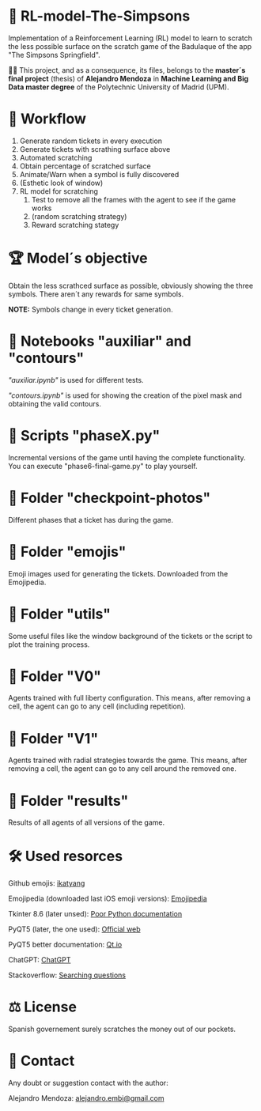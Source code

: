 # 🤖 RL-model-The-Simpsons
Implementation of a Reinforcement Learning (RL) model to learn to scratch the less possible surface on the scratch game of the Badulaque of the app "The Simpsons Springfield".

🙋‍♂️ This project, and as a consequence, its files, belongs to the **master´s final project** (thesis) of **Alejandro Mendoza** in **Machine Learning and Big Data master degree** of the Polytechnic University of Madrid (UPM).

# 🧭 Workflow
1. Generate random tickets in every execution
2. Generate tickets with scrathing surface above
3. Automated scratching
4. Obtain percentage of scratched surface 
5. Animate/Warn when a symbol is fully discovered
6. (Esthetic look of window)
7. RL model for scratching
   1. Test to remove all the frames with the agent to see if the game works
   2. (random scratching strategy)
   3. Reward scratching stategy

# 🏆 Model´s objective
Obtain the less scrathced surface as possible, obviously showing the three symbols. There aren´t any rewards for same symbols.

**NOTE:** Symbols change in every ticket generation.

# 📘 Notebooks "auxiliar" and "contours"
*"auxiliar.ipynb"* is used for different tests.

*"contours.ipynb"* is used for showing the creation of the pixel mask and obtaining the valid contours.

# 📜 Scripts "phaseX.py"
Incremental versions of the game until having the complete functionality. You can execute "phase6-final-game.py" to play yourself. 

# 📂 Folder "checkpoint-photos"
Different phases that a ticket has during the game.

# 📂 Folder "emojis"
Emoji images used for generating the tickets. Downloaded from the Emojipedia.

# 📂 Folder "utils"
Some useful files like the window background of the tickets or the script to plot the training process.

# 📂 Folder "V0"
Agents trained with full liberty configuration. This means, after removing a cell, the agent can go to any cell (including repetition).

# 📂 Folder "V1"
Agents trained with radial strategies towards the game. This means, after removing a cell, the agent can go to any cell around the removed one.

# 📂 Folder "results"
Results of all agents of all versions of the game.

# 🛠️ Used resorces
Github emojis: [ikatyang](https://github.com/ikatyang/emoji-cheat-sheet)

Emojipedia (downloaded last iOS emoji versions): [Emojipedia](https://emojipedia.org/)

Tkinter 8.6 (later unsed): [Poor Python documentation](https://docs.python.org/3.11/library/tkinter.html)

PyQT5 (later, the one used): [Official web](https://www.riverbankcomputing.com/static/Docs/PyQt5/)

PyQT5 better documentation: [Qt.io](https://doc.qt.io/qt-5/classes.html) 

ChatGPT: [ChatGPT](https://chatgpt.com/)

Stackoverflow: [Searching questions](https://stackoverflow.com/)

# ⚖️ License 
Spanish governement surely scratches the money out of our pockets.

# 👤 Contact
Any doubt or suggestion contact with the author:

Alejandro Mendoza: alejandro.embi@gmail.com 
